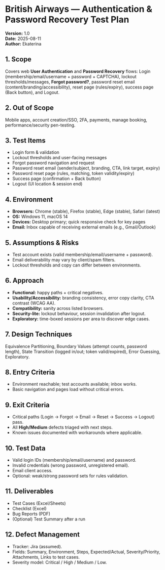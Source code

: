 # British Airways — Authentication & Password Recovery Test Plan

**Version:** 1.0  
**Date:** 2025-08-11  
**Author:** Ekaterina

## 1. Scope
Covers web **User Authentication** and **Password Recovery** flows: Login (membership/email/username + password + CAPTCHA), lockout thresholds/messages, **Forgot password?**, password reset email (content/branding/accessibility), reset page (rules/expiry), success page (Back button), and Logout.

## 2. Out of Scope
Mobile apps, account creation/SSO, 2FA, payments, manage booking, performance/security pen-testing.

## 3. Test Items
- Login form & validation
- Lockout thresholds and user-facing messages
- Forgot password navigation and request
- Password reset email (sender/subject, branding, CTA, link target, expiry)
- Password reset page (rules, matching, token validity/expiry)
- Success page (confirmation + Back button)
- Logout (UI location & session end)

## 4. Environment
- **Browsers:** Chrome (stable), Firefox (stable), Edge (stable), Safari (latest)  
- **OS:** Windows 11, macOS 14  
- **Devices:** Desktop primary; quick responsive check for key pages  
- **Email:** Inbox capable of receiving external emails (e.g., Gmail/Outlook)

## 5. Assumptions & Risks
- Test account exists (valid membership/email/username + password).  
- Email deliverability may vary by client/spam filters.  
- Lockout thresholds and copy can differ between environments.

## 6. Approach
- **Functional:** happy paths + critical negatives.  
- **Usability/Accessibility:** branding consistency, error copy clarity, CTA contrast (WCAG AA).  
- **Compatibility:** sanity across listed browsers.  
- **Security-lite:** lockout behaviour, session invalidation after logout.  
- **Exploratory:** time-boxed sessions per area to discover edge cases.

## 7. Design Techniques
Equivalence Partitioning, Boundary Values (attempt counts, password length), State Transition (logged in/out; token valid/expired), Error Guessing, Exploratory.

## 8. Entry Criteria
- Environment reachable; test accounts available; inbox works.  
- Basic navigation and pages load without critical errors.

## 9. Exit Criteria
- Critical paths (Login → Forgot → Email → Reset → Success → Logout) pass.  
- All **High/Medium** defects triaged with next steps.  
- Known issues documented with workarounds where applicable.

## 10. Test Data
- Valid login IDs (membership/email/username) and password.  
- Invalid credentials (wrong password, unregistered email).  
- Email client access.  
- Optional: weak/strong password sets for rules validation.

## 11. Deliverables
- Test Cases (Excel/Sheets)  
- Checklist (Excel)  
- Bug Reports (PDF)  
- (Optional) Test Summary after a run

## 12. Defect Management
- Tracker: Jira (assumed).  
- Fields: Summary, Environment, Steps, Expected/Actual, Severity/Priority, Attachments, Links to test cases.  
- Severity model: Critical / High / Medium / Low.

